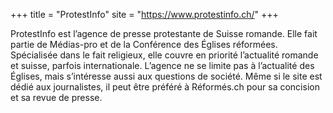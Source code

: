 +++
title = "ProtestInfo"
site = "https://www.protestinfo.ch/"
+++

ProtestInfo est l’agence de presse protestante de Suisse romande. Elle fait partie de Médias-pro et de la Conférence des Églises réformées. Spécialisée dans le fait religieux, elle couvre en priorité l’actualité romande et suisse, parfois internationale. L’agence ne se limite pas à l’actualité des Églises, mais s’intéresse aussi aux questions de société. Même si le site est dédié aux journalistes, il peut être préféré à Réformés.ch pour sa concision et sa revue de presse.